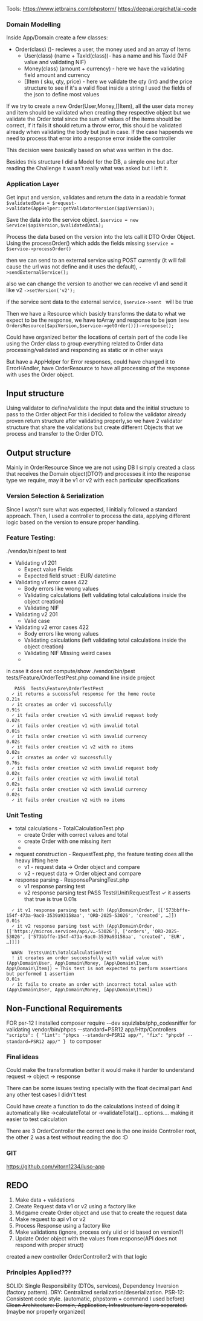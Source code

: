 Tools:
https://www.jetbrains.com/phpstorm/
https://deepai.org/chat/ai-code

### Domain Modelling

Inside App/Domain create a few classes:

- Order(class) ()- recieves a user, the money used and an array of Items
    - User(class) (name + TaxId(class))- has a name and his TaxId (NIF value and validating NIF)
    - Money(class) (amount + currency) - here we have the validating field amount and currency
    - []Item ( sku, qty, price) - here we validate the qty (int) and the price structure to see if it's a valid float
      inside a string
      I used the fields of the json to define most values

If we try to create a new Order(User,Money,[]Item), all the user data money and item should be validated when creating
they respective object
but we validate the Order total since the sum of values of the items should be correct, If it fails it should return a
throw error, this should be validated already when validating the body but jsut in case. If the case happends we need to
process that error into a response error inside the controller

This decision were basically based on what was written in the doc.

Besides this structure I did a Model for the DB, a simple one but after reading the Challenge it wasn't really what was
asked but I left it.

### Application Layer
Get input and version, validates and return the data in a readable format
`$validatedData = $request->validate(AppHelper::getValidatorVersion($apiVersion));`

Save the data into the service object.
`$service = new Service($apiVersion,$validatedData);`

Process the data based on the version into the lets call it DTO Order Object. Using the processOrder() which adds the fields missing
`$service = $service->processOrder()`

then we can send to an external service using POST currently (it will fail cause the url was not define 
and it uses the default),
`->sendExternalService();`

also we can change the version to another we can receive v1 and send it like v2
`->setVersion('v2');`

if the service sent data to the external service, `$service->sent ` will be true 

Then we have a Resource which basicly transforms the data to what we expect to be the response, we have toArray and response to be json
`(new OrdersResource($apiVersion,$service->getOrder()))->response();`

Could have organized better the locations of certain part of the code like using the Order class to group everything related to Order data processing/validated and responding as static or in other ways

But have a AppHelper for Error responses, could have changed it to ErrorHAndler, 
have OrderResource to have all processing of the response with uses the Order object.

## Input structure
Using validator to define/validate the input data and the initial structure to pass to the Order object
For this i decided to follow the validator already proven return structure after validating properly,so we have 2
validator structure that share the validations but create different Objects that we process and transfer to the Order
DTO.

## Output structure
Mainly in OrderResource
Since we are not using DB I simply created a class that receives the Domain object(DTO?) and processes it into the
response type we require,
may it be v1 or v2 with each particular specifications

### Version Selection & Serialization
Since I wasn't sure what was expected, I initially followed a standard approach. Then, I used a controller to process the data, applying different logic based on the version to ensure proper handling.
### Feature Testing:
./vendor/bin/pest to test

* Validating v1 201
    - Expect value Fields
    - Expected field struct : EUR/ datetime
* Validating v1 error cases 422
  * Body errors like wrong values
  * Validating calculations (left validating total calculations inside the object creation)
  * Validating NIF
* Validating v2 201
  * Valid case
* Validating v2 error cases 422
  * Body errors like wrong values 
  * Validating calculations (left validating total calculations inside the object creation)
  * Validating NIF
Missing weird cases
  * 
in case it does not compute/show ./vendor/bin/pest tests/Feature/OrderTestPest.php comand line inside project
```
   PASS  Tests\Feature\OrderTestPest
  ✓ it returns a successful response for the home route                                                                                                                                                                                                                0.21s  
  ✓ it creates an order v1 successfully                                                                                                                                                                                                                                0.91s  
  ✓ it fails order creation v1 with invalid request body                                                                                                                                                                                                               0.02s  
  ✓ it fails order creation v1 with invalid total                                                                                                                                                                                                                      0.01s  
  ✓ it fails order creation v1 with invalid currency                                                                                                                                                                                                                   0.02s  
  ✓ it fails order creation v1 v2 with no items                                                                                                                                                                                                                        0.02s  
  ✓ it creates an order v2 successfully                                                                                                                                                                                                                                0.76s  
  ✓ it fails order creation v2 with invalid request body                                                                                                                                                                                                               0.02s  
  ✓ it fails order creation v2 with invalid total                                                                                                                                                                                                                      0.02s  
  ✓ it fails order creation v2 with invalid currency                                                                                                                                                                                                                   0.02s  
  ✓ it fails order creation v2 with no items   
```
### Unit Testing
* total calculations - TotalCalculationTest.php
  * create Order with correct values and total
  * create Order with one missing item
  * 
* request construction - RequestTest.php, the feature testing does all the heavy lifting here
  * v1 - request data -> Order object and compare
  * v2 - request data -> Order object and compare
* response parsing -  ResponseParsingTest.php
  * v1 response parsing test
  * v2 response parsing test
    PASS  Tests\Unit\RequestTest
    ✓ it asserts that true is true                                                                                                                                                                                                                                       0.01s

```  PASS  Tests\Unit\ResponseParsingTest
  ✓ it v1 response parsing test with (App\Domain\Order, [['573bbffe-154f-473a-9ac0-3539a93158aa', 'ORD-2025-53026', 'created', …]])                                                                                                                                    0.01s  
  ✓ it v2 response parsing test with (App\Domain\Order, [['https://micros.services/api/v…-53026'], ['orders', 'ORD-2025-53026', ['573bbffe-154f-473a-9ac0-3539a93158aa', 'created', 'EUR', …]]])

  WARN  Tests\Unit\TotalCalculationTest
  ! it creates an order successfully with valid value with (App\Domain\User, App\Domain\Money, [App\Domain\Item, App\Domain\Item]) → This test is not expected to perform assertions but performed 1 assertion                                                         0.01s  
  ✓ it fails to create an order with incorrect total value with (App\Domain\User, App\Domain\Money, [App\Domain\Item])
```
## Non-Functional Requirements
FOR psr-12 I installed composer require --dev squizlabs/php_codesniffer for validating
vendor/bin/phpcs --standard=PSR12 app/Http/Controllers
`"scripts": {
"lint": "phpcs --standard=PSR12 app/",
"fix": "phpcbf --standard=PSR12 app/"
} `
to composer

### Final ideas
Could make the transformation better it would make it harder to understand request -> object -> response

There can be some issues testing specially with the float decimal part
And any other test cases I didn't test

Could have create a function to do the calculations instead of doing it automatically
like ->calculateTotal or ->validateTotal()... options.... making it easier to test calculation

There are 3 OrderController the correct one is the one inside Controller root, the other 2 was a test
without reading the doc :D

### GIT
https://github.com/vitorn1234/luso-app



## REDO

1. Make data + validations
2. Create Request data v1 or v2 using a factory like
3. Midgame create Order object and use that to create the request data
4. Make request to api v1 or v2
5. Process Response using a factory like
6. Make validations (ignore, process only uiid or id based on version?)
7. Update Order object with the values from response(API does not respond with proper struct)

created a new controller OrderController2 with that logic

### Principles Applied???

SOLID: Single Responsibility (DTOs, services), Dependency Inversion (factory pattern).
DRY: Centralized serialization/deserialization.
PSR-12: Consistent code style. (automatic, phpstorm + command I used before)
~~Clean Architecture: Domain, Application, Infrastructure layers separated.~~ (maybe nor properly organized)


